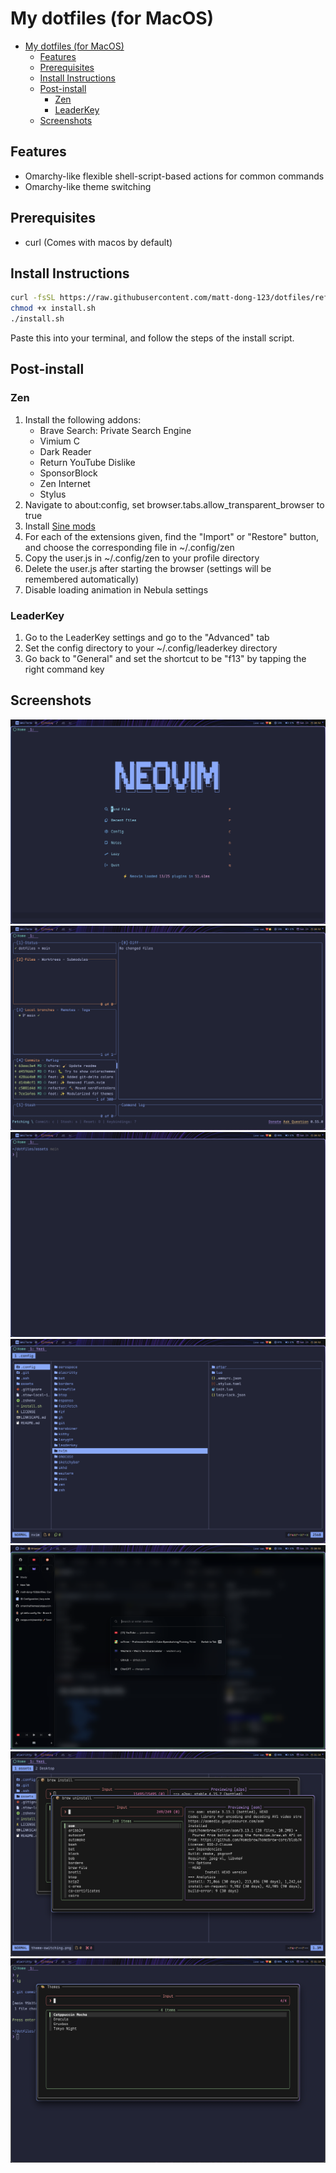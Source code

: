 # My dotfiles (for MacOS)

<!--toc:start-->
- [My dotfiles (for MacOS)](#my-dotfiles-for-macos)
  - [Features](#features)
  - [Prerequisites](#prerequisites)
  - [Install Instructions](#install-instructions)
  - [Post-install](#post-install)
    - [Zen](#zen)
    - [LeaderKey](#leaderkey)
  - [Screenshots](#screenshots)
<!--toc:end-->

## Features

- Omarchy-like flexible shell-script-based actions for common commands
- Omarchy-like theme switching

## Prerequisites

- curl (Comes with macos by default)

## Install Instructions

``` bash
curl -fsSL https://raw.githubusercontent.com/matt-dong-123/dotfiles/refs/heads/main/install.sh
chmod +x install.sh
./install.sh
```

Paste this into your terminal, and follow the steps of the install
script.

## Post-install

### Zen

1. Install the following addons:
    - Brave Search: Private Search Engine
    - Vimium C
    - Dark Reader
    - Return YouTube Dislike
    - SponsorBlock
    - Zen Internet
    - Stylus
2. Navigate to about:config, set browser.tabs.allow_transparent_browser to true
3. Install [Sine mods](https://github.com/CosmoCreeper/Sine)
4. For each of the extensions given, find the "Import" or "Restore"
    button, and choose the corresponding file in ~/.config/zen
5. Copy the user.js in ~/.config/zen to your profile directory
6. Delete the user.js after starting the browser (settings will be
    remembered automatically)
7. Disable loading animation in Nebula settings

### LeaderKey

1. Go to the LeaderKey settings and go to the "Advanced" tab
2. Set the config directory to your ~/.config/leaderkey directory
3. Go back to "General" and set the shortcut to be "f13" by tapping the
    right command key

## Screenshots

![Neovim](./assets/neovim.png)
![Lazygit](./assets/lazygit.png)
![Wezterm](./assets/wezterm.png)
![Yazi](./assets/yazi.png)
![Zen Browser](./assets/zen.png)
![Brew](./assets/brew.png)
![Theme-switching](./assets/theme-switching.png)
